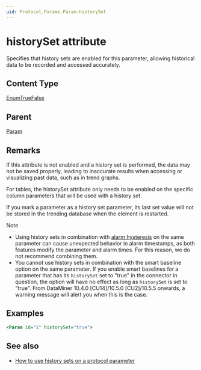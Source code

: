```yaml
---
uid: Protocol.Params.Param-historySet
---
```


# historySet attribute

<!-- RN 4383 -->

Specifies that history sets are enabled for this parameter, allowing historical data to be recorded and accessed accurately.

## Content Type

[EnumTrueFalse](xref:Protocol-EnumTrueFalse)

## Parent

[Param](xref:Protocol.Params.Param)

## Remarks

If this attribute is not enabled and a history set is performed, the data may not be saved properly, leading to inaccurate results when accessing or visualizing past data, such as in trend graphs.

For tables, the historySet attribute only needs to be enabled on the specific column parameters that will be used with a history set.

If you mark a parameter as a history set parameter, its last set value will not be stored in the trending database when the element is restarted.

> [!NOTE]
>
> - Using history sets in combination with [alarm hysteresis](xref:Configuring_alarm_hysteresis) on the same parameter can cause unexpected behavior in alarm timestamps, as both features modify the parameter and alarm times. For this reason, we do not recommend combining them.
> - You cannot use history sets in combination with the smart baseline option on the same parameter. If you enable smart baselines for a parameter that has its `historySet` set to "true" in the connector in question, the option will have no effect as long as `historySet` is set to "true". From DataMiner 10.4.0 [CU14]/10.5.0 [CU2]/10.5.5 onwards<!--RN 42326-->, a warning message will alert you when this is the case.

## Examples

```xml
<Param id="1" historySet="true">
```

## See also

- [How to use history sets on a protocol parameter](xref:How_to_use_history_sets_on_a_protocol_parameter)
